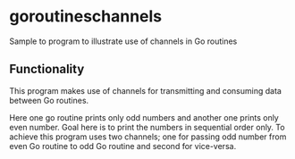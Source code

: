 # goroutineschannels
Sample to program to illustrate use of channels in Go routines

## Functionality
This program makes use of channels for transmitting and consuming data between Go routines.

Here one go routine prints only odd numbers and another one prints only even number. Goal here is to print the numbers in sequential order only. To achieve this program uses two channels; one for passing odd number from even Go routine to odd Go routine and second for vice-versa.
